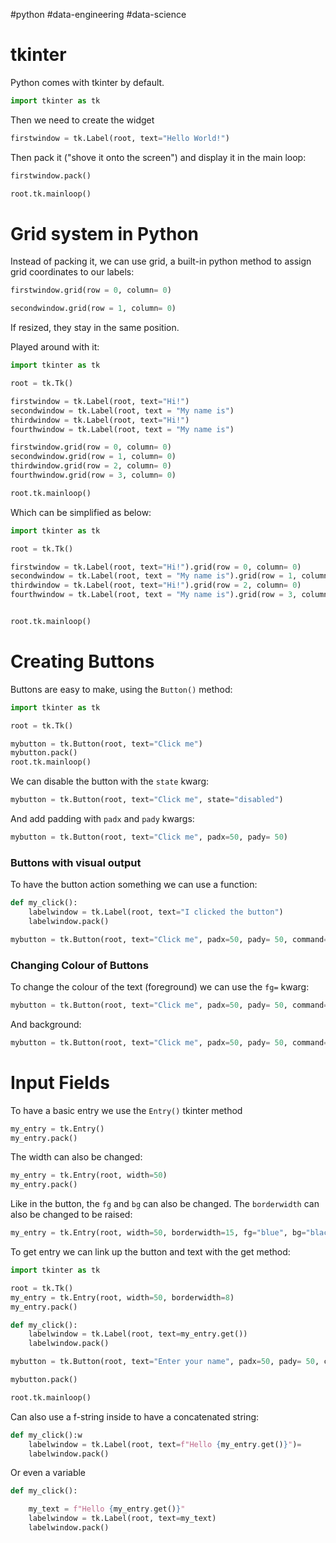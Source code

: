 #python #data-engineering #data-science 

# tkinter
Python comes with tkinter by default.
```python
import tkinter as tk
```

Then we need to create the widget
```python
firstwindow = tk.Label(root, text="Hello World!")
```

Then pack it ("shove it onto the screen") and display it in the main loop:
```python
firstwindow.pack()

root.tk.mainloop()
```

# Grid system in Python

Instead of packing it, we can use grid, a built-in python method to assign grid coordinates to our labels:

```python
firstwindow.grid(row = 0, column= 0)

secondwindow.grid(row = 1, column= 0)
```

If resized, they stay in the same position.

Played around with it:
```python
import tkinter as tk

root = tk.Tk()

firstwindow = tk.Label(root, text="Hi!")
secondwindow = tk.Label(root, text = "My name is")
thirdwindow = tk.Label(root, text="Hi!")
fourthwindow = tk.Label(root, text = "My name is")

firstwindow.grid(row = 0, column= 0)
secondwindow.grid(row = 1, column= 0)
thirdwindow.grid(row = 2, column= 0)
fourthwindow.grid(row = 3, column= 0)

root.tk.mainloop()
```

Which can be simplified as below:
```python
import tkinter as tk

root = tk.Tk()

firstwindow = tk.Label(root, text="Hi!").grid(row = 0, column= 0)
secondwindow = tk.Label(root, text = "My name is").grid(row = 1, column= 0)
thirdwindow = tk.Label(root, text="Hi!").grid(row = 2, column= 0)
fourthwindow = tk.Label(root, text = "My name is").grid(row = 3, column= 0)


root.tk.mainloop()
```

# Creating Buttons
Buttons are easy to make, using the `Button()` method:
```python
import tkinter as tk

root = tk.Tk()

mybutton = tk.Button(root, text="Click me")
mybutton.pack()
root.tk.mainloop()
```

We can disable the button with the `state` kwarg:
```python
mybutton = tk.Button(root, text="Click me", state="disabled")
```

And add padding with `padx` and `pady` kwargs:
```python
mybutton = tk.Button(root, text="Click me", padx=50, pady= 50)
```

### Buttons with visual output
To have the button action something we can use a function:
```python
def my_click():
    labelwindow = tk.Label(root, text="I clicked the button")
    labelwindow.pack()

mybutton = tk.Button(root, text="Click me", padx=50, pady= 50, command=my_click)
```

### Changing Colour of Buttons
To change the colour of the text (foreground) we can use the `fg=` kwarg:
```python
mybutton = tk.Button(root, text="Click me", padx=50, pady= 50, command=my_click, fg="blue")
```

And background:
```python
mybutton = tk.Button(root, text="Click me", padx=50, pady= 50, command=my_click, fg="blue", bg="red")
```


# Input Fields

To have a basic entry we use the `Entry()` tkinter method
```python
my_entry = tk.Entry()
my_entry.pack()
```

The width can also be changed:
```python
my_entry = tk.Entry(root, width=50)
my_entry.pack()
```

Like in the button, the `fg` and `bg` can also be changed.
The `borderwidth` can also be changed to be raised:
```python
my_entry = tk.Entry(root, width=50, borderwidth=15, fg="blue", bg="black")
```

To get entry we can link up the button and text with the get method:

```python
import tkinter as tk

root = tk.Tk()
my_entry = tk.Entry(root, width=50, borderwidth=8)
my_entry.pack()

def my_click():
    labelwindow = tk.Label(root, text=my_entry.get())
    labelwindow.pack()

mybutton = tk.Button(root, text="Enter your name", padx=50, pady= 50, command=my_click, fg="blue", bg="red")

mybutton.pack()

root.tk.mainloop()
```

Can also use a f-string inside to have a concatenated string:
```python
def my_click():w
    labelwindow = tk.Label(root, text=f"Hello {my_entry.get()}")=
    labelwindow.pack()
```

Or even a variable
```python
def my_click():

    my_text = f"Hello {my_entry.get()}"
    labelwindow = tk.Label(root, text=my_text)
    labelwindow.pack()
```